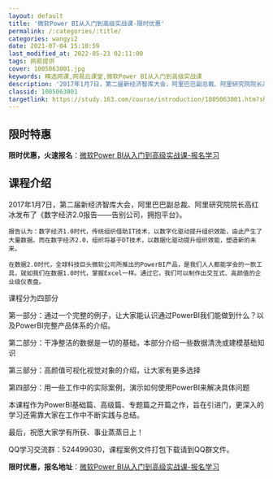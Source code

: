 ```yaml
---
layout: default
title: '微软Power BI从入门到高级实战课-限时优惠'
permalink: /:categories/:title/
categories: wangyi2
date: 2021-07-04 15:10:59
last_modified_at: 2022-05-23 02:11:00
tags: 网易提供
cover: 1005063001.jpg
keywords: 精选网课,网易云课堂,微软Power BI从入门到高级实战课
description: '2017年1月7日，第二届新经济智库大会，阿里巴巴副总裁、阿里研究院院长高红冰发布了《数字经济2.0报告——告别公司，拥'
classid: 1005063001
targetlink: https://study.163.com/course/introduction/1005063001.htm?share=1&shareId=1025206652&utm_campaign=share&utm_medium=iphoneShare&utm_source=&utm_u=1025206652
---
```


## 限时特惠

**限时优惠，火速报名**：[微软Power BI从入门到高级实战课-报名学习](https://study.163.com/course/introduction/1005063001.htm?share=1&shareId=1025206652&utm_campaign=share&utm_medium=iphoneShare&utm_source=&utm_u=1025206652)

## 课程介绍

2017年1月7日，第二届新经济智库大会，阿里巴巴副总裁、阿里研究院院长高红冰发布了《数字经济2.0报告——告别公司，拥抱平台》。

    报告认为：数字经济1.0时代，传统组织借助IT技术，以数字化驱动提升组织效能，由此产生了大量数据。而在数字经济2.0，组织将基于DT技术，以数据化驱动提升组织效能，塑造新的未来。

    在数据2.0时代，全球科技巨头微软公司所推出的PowerBI产品，是我们人人都能学会的一款工具，就如我们在数据1.0时代，掌握Excel一样。通过它，我们可以制作出交互式、高颜值的企业级仪表盘。

课程分为四部分

第一部分：通过一个完整的例子，让大家能认识通过PowerBI我们能做到什么？以及PowerBI完整产品体系的介绍。

第二部分：干净整洁的数据是一切的基础，本部分介绍一些数据清洗或建模基础知识

第三部分：高颜值可视化视觉对象的介绍，让大家有更多选择

第四部分：用一些工作中的实际案例，演示如何使用PowerBI来解决具体问题

本课程作为PowerBI基础篇、高级篇、专题篇之开篇之作，旨在引进门，更深入的学习还需靠大家在工作中不断实践与总结。

最后，祝愿大家学有所获、事业蒸蒸日上！



QQ学习交流群：524499030，课程案例文件打包下载请到QQ群文件。

**限时优惠，报名地址**：[微软Power BI从入门到高级实战课-报名学习](https://study.163.com/course/introduction/1005063001.htm?share=1&shareId=1025206652&utm_campaign=share&utm_medium=iphoneShare&utm_source=&utm_u=1025206652)

